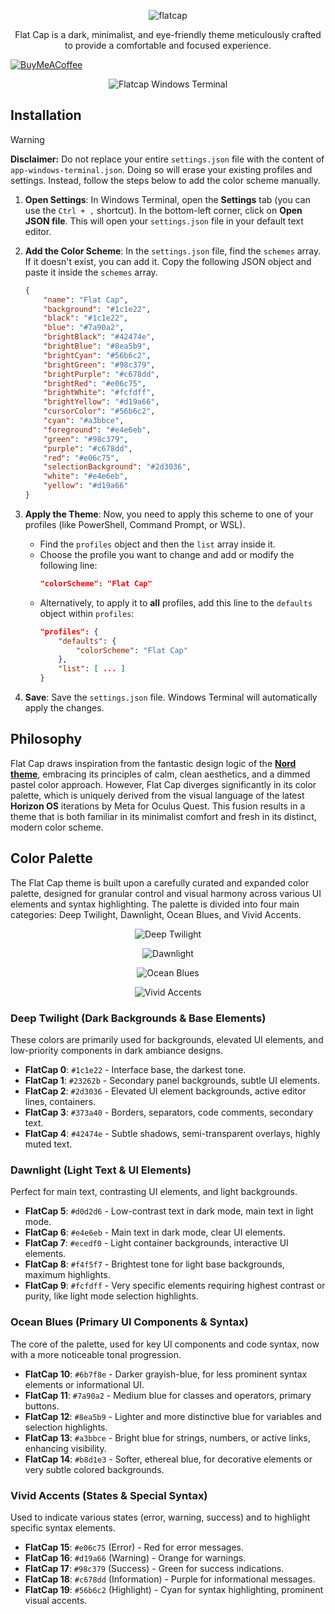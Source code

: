 <p align="center">
  <img src="https://github.com/cheycron/flat-cap-theme/blob/main/images/readme_logo.png?raw=true" alt="flatcap"/>
</p>

<p align="center">
  Flat Cap is a dark, minimalist, and eye-friendly theme meticulously crafted to provide a comfortable and focused experience.
</p>

[![BuyMeACoffee](https://raw.githubusercontent.com/pachadotdev/buymeacoffee-badges/main/bmc-blue.svg)](https://www.buymeacoffee.com/cheycron)

<p align="center">
  <img src="https://github.com/cheycron/flat-cap-theme/blob/main/images/demo_windowsterminal.png?raw=true" alt="Flatcap Windows Terminal"/>
</p>

## Installation

> [!WARNING]
> **Disclaimer:** Do not replace your entire `settings.json` file with the content of `app-windows-terminal.json`. Doing so will erase your existing profiles and settings. Instead, follow the steps below to add the color scheme manually.

1.  **Open Settings**: In Windows Terminal, open the **Settings** tab (you can use the `Ctrl + ,` shortcut). In the bottom-left corner, click on **Open JSON file**. This will open your `settings.json` file in your default text editor.

2.  **Add the Color Scheme**: In the `settings.json` file, find the `schemes` array. If it doesn't exist, you can add it. Copy the following JSON object and paste it inside the `schemes` array.

    ```json
    {
        "name": "Flat Cap",
        "background": "#1c1e22",
        "black": "#1c1e22",
        "blue": "#7a90a2",
        "brightBlack": "#42474e",
        "brightBlue": "#8ea5b9",
        "brightCyan": "#56b6c2",
        "brightGreen": "#98c379",
        "brightPurple": "#c678dd",
        "brightRed": "#e06c75",
        "brightWhite": "#fcfdff",
        "brightYellow": "#d19a66",
        "cursorColor": "#56b6c2",
        "cyan": "#a3bbce",
        "foreground": "#e4e6eb",
        "green": "#98c379",
        "purple": "#c678dd",
        "red": "#e06c75",
        "selectionBackground": "#2d3036",
        "white": "#e4e6eb",
        "yellow": "#d19a66"
    }
    ```

3.  **Apply the Theme**: Now, you need to apply this scheme to one of your profiles (like PowerShell, Command Prompt, or WSL).
    - Find the `profiles` object and then the `list` array inside it.
    - Choose the profile you want to change and add or modify the following line:
      ```json
      "colorScheme": "Flat Cap"
      ```
    - Alternatively, to apply it to **all** profiles, add this line to the `defaults` object within `profiles`:
      ```json
      "profiles": {
          "defaults": {
              "colorScheme": "Flat Cap"
          },
          "list": [ ... ]
      }
      ```

4.  **Save**: Save the `settings.json` file. Windows Terminal will automatically apply the changes.

## Philosophy

Flat Cap draws inspiration from the fantastic design logic of the **[Nord theme](https://github.com/nordtheme/nord)**, embracing its principles of calm, clean aesthetics, and a dimmed pastel color approach. However, Flat Cap diverges significantly in its color palette, which is uniquely derived from the visual language of the latest **Horizon OS** iterations by Meta for Oculus Quest. This fusion results in a theme that is both familiar in its minimalist comfort and fresh in its distinct, modern color scheme.

## Color Palette

The Flat Cap theme is built upon a carefully curated and expanded color palette, designed for granular control and visual harmony across various UI elements and syntax highlighting. The palette is divided into four main categories: Deep Twilight, Dawnlight, Ocean Blues, and Vivid Accents.

<p align="center">
  <img src="https://github.com/cheycron/flat-cap-theme/blob/main/images/color_deeptwilight.png?raw=true" alt="Deep Twilight"/>
</p>
<p align="center">
  <img src="https://github.com/cheycron/flat-cap-theme/blob/main/images/color_dawnlight.png?raw=true" alt="Dawnlight"/>
</p>
<p align="center">
  <img src="https://github.com/cheycron/flat-cap-theme/blob/main/images/color_oceanblues.png?raw=true" alt="Ocean Blues"/>
</p>
<p align="center">
  <img src="https://github.com/cheycron/flat-cap-theme/blob/main/images/color_vividaccents.png?raw=true" alt="Vivid Accents"/>
</p>

### Deep Twilight (Dark Backgrounds & Base Elements)

These colors are primarily used for backgrounds, elevated UI elements, and low-priority components in dark ambiance designs.

- **FlatCap 0**: `#1c1e22` - Interface base, the darkest tone.
- **FlatCap 1**: `#23262b` - Secondary panel backgrounds, subtle UI elements.
- **FlatCap 2**: `#2d3036` - Elevated UI element backgrounds, active editor lines, containers.
- **FlatCap 3**: `#373a40` - Borders, separators, code comments, secondary text.
- **FlatCap 4**: `#42474e` - Subtle shadows, semi-transparent overlays, highly muted text.

### Dawnlight (Light Text & UI Elements)

Perfect for main text, contrasting UI elements, and light backgrounds.

- **FlatCap 5**: `#d0d2d6` - Low-contrast text in dark mode, main text in light mode.
- **FlatCap 6**: `#e4e6eb` - Main text in dark mode, clear UI elements.
- **FlatCap 7**: `#ecedf0` - Light container backgrounds, interactive UI elements.
- **FlatCap 8**: `#f4f5f7` - Brightest tone for light base backgrounds, maximum highlights.
- **FlatCap 9**: `#fcfdff` - Very specific elements requiring highest contrast or purity, like light mode selection highlights.

### Ocean Blues (Primary UI Components & Syntax)

The core of the palette, used for key UI components and code syntax, now with a more noticeable tonal progression.

- **FlatCap 10**: `#6b7f8e` - Darker grayish-blue, for less prominent syntax elements or informational UI.
- **FlatCap 11**: `#7a90a2` - Medium blue for classes and operators, primary buttons.
- **FlatCap 12**: `#8ea5b9` - Lighter and more distinctive blue for variables and selection highlights.
- **FlatCap 13**: `#a3bbce` - Bright blue for strings, numbers, or active links, enhancing visibility.
- **FlatCap 14**: `#b8d1e3` - Softer, ethereal blue, for decorative elements or very subtle colored backgrounds.

### Vivid Accents (States & Special Syntax)

Used to indicate various states (error, warning, success) and to highlight specific syntax elements.

- **FlatCap 15**: `#e06c75` (Error) - Red for error messages.
- **FlatCap 16**: `#d19a66` (Warning) - Orange for warnings.
- **FlatCap 17**: `#98c379` (Success) - Green for success indications.
- **FlatCap 18**: `#c678dd` (Information) - Purple for informational messages.
- **FlatCap 19**: `#56b6c2` (Highlight) - Cyan for syntax highlighting, prominent visual accents.

